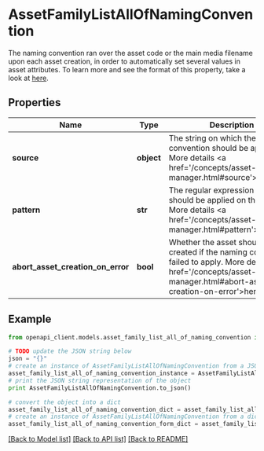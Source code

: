 # AssetFamilyListAllOfNamingConvention

The naming convention ran over the asset code or the main media filename upon each asset creation, in order to automatically set several values in asset attributes. To learn more and see the format of this property, take a look at <a href='/concepts/asset-manager.html#focus-on-the-naming-convention'>here</a>.

## Properties
Name | Type | Description | Notes
------------ | ------------- | ------------- | -------------
**source** | **object** | The string on which the naming convention should be applied. More details &lt;a href&#x3D;&#39;/concepts/asset-manager.html#source&#39;&gt;here&lt;/a&gt;. | [optional] 
**pattern** | **str** | The regular expression that should be applied on the source. More details &lt;a href&#x3D;&#39;/concepts/asset-manager.html#pattern&#39;&gt;here&lt;/a&gt;. | [optional] 
**abort_asset_creation_on_error** | **bool** | Whether the asset should be created if the naming convention failed to apply. More details &lt;a href&#x3D;&#39;/concepts/asset-manager.html#abort-asset-creation-on-error&#39;&gt;here&lt;/a&gt;. | [optional] 

## Example

```python
from openapi_client.models.asset_family_list_all_of_naming_convention import AssetFamilyListAllOfNamingConvention

# TODO update the JSON string below
json = "{}"
# create an instance of AssetFamilyListAllOfNamingConvention from a JSON string
asset_family_list_all_of_naming_convention_instance = AssetFamilyListAllOfNamingConvention.from_json(json)
# print the JSON string representation of the object
print AssetFamilyListAllOfNamingConvention.to_json()

# convert the object into a dict
asset_family_list_all_of_naming_convention_dict = asset_family_list_all_of_naming_convention_instance.to_dict()
# create an instance of AssetFamilyListAllOfNamingConvention from a dict
asset_family_list_all_of_naming_convention_form_dict = asset_family_list_all_of_naming_convention.from_dict(asset_family_list_all_of_naming_convention_dict)
```
[[Back to Model list]](../README.md#documentation-for-models) [[Back to API list]](../README.md#documentation-for-api-endpoints) [[Back to README]](../README.md)


